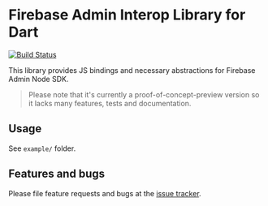 # Firebase Admin Interop Library for Dart

[![Build Status](https://travis-ci.org/pulyaevskiy/firebase-admin-interop.svg?branch=master)](https://travis-ci.org/pulyaevskiy/firebase-admin-interop)

This library provides JS bindings and necessary abstractions for Firebase Admin 
Node SDK.

> Please note that it's currently a proof-of-concept-preview version so it 
> lacks many features, tests and documentation.

## Usage

See `example/` folder.

## Features and bugs

Please file feature requests and bugs at the [issue tracker][tracker].

[tracker]: http://example.com/issues/replaceme
